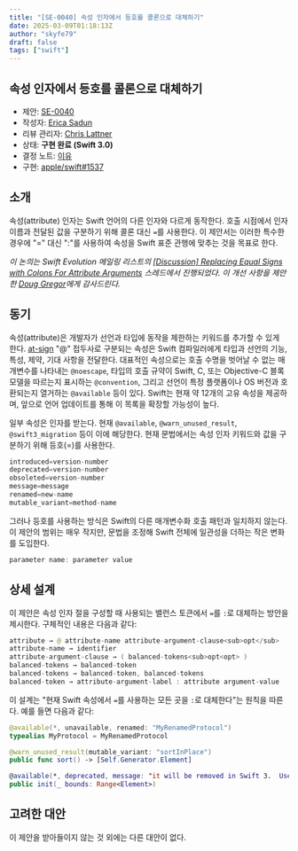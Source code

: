 ```yaml
---
title: "[SE-0040] 속성 인자에서 등호를 콜론으로 대체하기"
date: 2025-03-09T01:18:13Z
author: "skyfe79"
draft: false
tags: ["swift"]
---
```


## 속성 인자에서 등호를 콜론으로 대체하기

* 제안: [SE-0040](0040-attributecolons.md)
* 작성자: [Erica Sadun](https://github.com/erica)
* 리뷰 관리자: [Chris Lattner](https://github.com/lattner)
* 상태: **구현 완료 (Swift 3.0)**
* 결정 노트: [이유](https://forums.swift.org/t/accepted-se-0040-replacing-equal-signs-with-colons-for-attribute-arguments/1719)
* 구현: [apple/swift#1537](https://github.com/apple/swift/pull/1537)


## 소개

속성(attribute) 인자는 Swift 언어의 다른 인자와 다르게 동작한다. 호출 시점에서 인자 이름과 전달된 값을 구분하기 위해 콜론 대신 `=`를 사용한다. 이 제안서는 이러한 특수한 경우에 "=" 대신 ":"를 사용하여 속성을 Swift 표준 관행에 맞추는 것을 목표로 한다.

*이 논의는 Swift Evolution 메일링 리스트의 [\[Discussion\] Replacing Equal Signs with Colons For Attribute Arguments](https://forums.swift.org/t/discussion-replacing-equal-signs-with-colons-for-attribute-arguments/1459) 스레드에서 진행되었다. 이 개선 사항을 제안한 [Doug Gregor](https://github.com/DougGregor)에게 감사드린다.*


## 동기

속성(attribute)은 개발자가 선언과 타입에 동작을 제한하는 키워드를 추가할 수 있게 한다. [at-sign](http://foldoc.org/strudel) "@" 접두사로 구분되는 속성은 Swift 컴파일러에게 타입과 선언의 기능, 특성, 제약, 기대 사항을 전달한다. 대표적인 속성으로는 호출 수명을 벗어날 수 없는 매개변수를 나타내는 `@noescape`, 타입의 호출 규약이 Swift, C, 또는 Objective-C 블록 모델을 따르는지 표시하는 `@convention`, 그리고 선언이 특정 플랫폼이나 OS 버전과 호환되는지 열거하는 `@available` 등이 있다. Swift는 현재 약 12개의 고유 속성을 제공하며, 앞으로 언어 업데이트를 통해 이 목록을 확장할 가능성이 높다.

일부 속성은 인자를 받는다. 현재 `@available`, `@warn_unused_result`, `@swift3_migration` 등이 이에 해당한다. 현재 문법에서는 속성 인자 키워드와 값을 구분하기 위해 등호(=)를 사용한다.

```swift
introduced=version-number
deprecated=version-number
obsoleted=version-number
message=message
renamed=new-name
mutable_variant=method-name
```

그러나 등호를 사용하는 방식은 Swift의 다른 매개변수화 호출 패턴과 일치하지 않는다. 이 제안의 범위는 매우 작지만, 문법을 조정해 Swift 전체에 일관성을 더하는 작은 변화를 도입한다.

```swift
parameter name: parameter value
```


## 상세 설계

이 제안은 속성 인자 절을 구성할 때 사용되는 밸런스 토큰에서 `=`를 `:`로 대체하는 방안을 제시한다. 구체적인 내용은 다음과 같다:

```swift
attribute → @ attribute-name attribute-argument-clause<sub>opt</sub>
attribute-name → identifier
attribute-argument-clause → ( balanced-tokens<sub>opt<opt> )
balanced-tokens → balanced-token
balanced-tokens → balanced-token, balanced-tokens
balanced-token → attribute-argument-label : attribute argument-value
```

이 설계는 "현재 Swift 속성에서 `=`를 사용하는 모든 곳을 `:`로 대체한다"는 원칙을 따른다. 예를 들면 다음과 같다:

```swift
@available(*, unavailable, renamed: "MyRenamedProtocol")
typealias MyProtocol = MyRenamedProtocol

@warn_unused_result(mutable_variant: "sortInPlace")
public func sort() -> [Self.Generator.Element]

@available(*, deprecated, message: "it will be removed in Swift 3.  Use the 'generate()' method on the collection.")
public init(_ bounds: Range<Element>)
```


## 고려한 대안

이 제안을 받아들이지 않는 것 외에는 다른 대안이 없다.




